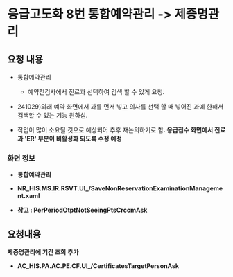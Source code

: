 




# 응급고도화 8번 통합예약관리 -> 제증명관리

## 요청 내용
- 통합예약관리
    - 예약전검사에서 진료과 선택하여 검색 할 수 있게 요청.

- 241029)외래 예약 화면에서 과를 먼저 넣고 의사를  선택 할 때 넣어진 과에 한해서 검색할 수 있는 기능 원하심. 
- 작업이 많이 소요될 것으로 예상되어 추후 재논의하기로 함<strong >. 응급접수 화면에서 진료과 'ER' 부분이 비활성화 되도록 수정 예정



### 화면 정보

- 통합예약관리
- NR_HIS.MS.IR.RSVT.UI_/SaveNonReservationExaminationManagement.xaml


- 참고 : PerPeriodOtptNotSeeingPtsCrccmAsk


## 요청내용
제증명관리에 기간 조회 추가

- AC_HIS.PA.AC.PE.CF.UI_/CertificatesTargetPersonAsk